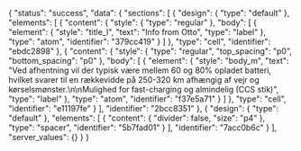 {
  "status": "success",
  "data": {
    "sections": [
      {
        "design": {
          "type": "default"
        },
        "elements": [
          {
            "content": {
              "style": {
                "type": "regular"
              },
              "body": [
                {
                  "element": {
                    "style": "title_l",
                    "text": "Info from Otto",
                    "type": "label"
                  },
                  "type": "atom",
                  "identifier": "379cc419"
                }
              ]
            },
            "type": "cell",
            "identifier": "ebdc2898"
          },
          {
            "content": {
              "style": {
                "type": "regular",
                "top_spacing": "p0",
                "bottom_spacing": "p0"
              },
              "body": [
                {
                  "element": {
                    "style": "body_m",
                    "text": "Ved afhentning vil der typisk være mellem 60 og 80% opladet batteri, hvilket svarer til en rækkevidde på 250-320 km afhængig af vejr og kørselsmønster.\n\nMulighed for fast-charging og almindelig (CCS stik)",
                    "type": "label"
                  },
                  "type": "atom",
                  "identifier": "f37e5a71"
                }
              ]
            },
            "type": "cell",
            "identifier": "e11197fe"
          }
        ],
        "identifier": "2bcc8351"
      },
      {
        "design": {
          "type": "default"
        },
        "elements": [
          {
            "content": {
              "divider": false,
              "size": "p4"
            },
            "type": "spacer",
            "identifier": "5b7fad01"
          }
        ],
        "identifier": "7acc0b6c"
      }
    ],
    "server_values": {}
  }
}
